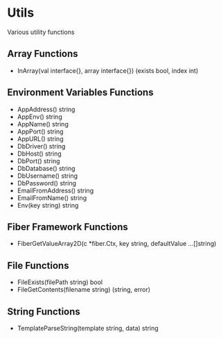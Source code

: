 # Utils

Various utility functions

## Array Functions
- InArray(val interface{}, array interface{}) (exists bool, index int)

## Environment Variables Functions
- AppAddress() string
- AppEnv() string
- AppName() string
- AppPort() string
- AppURL() string
- DbDriver() string
- DbHost() string
- DbPort() string
- DbDatabase() string
- DbUsername() string
- DbPassword() string
- EmailFromAddress() string
- EmailFromName() string
- Env(key string) string

## Fiber Framework Functions
- FiberGetValueArray2D(c *fiber.Ctx, key string, defaultValue ...[]string)

## File Functions
- FileExists(filePath string) bool
- FileGetContents(filename string) (string, error)

## String Functions
- TemplateParseString(template string, data) string
